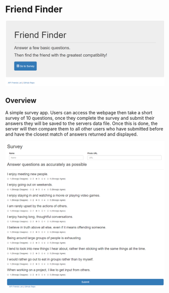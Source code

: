 # Friend Finder

![Landing Page](./app/images/landing.png)

## Overview

A simple survey app. Users can access the webpage then take a short survey of 10 questions, once they complete the survey and submit their answers they will be saved to the servers data file. Once this is done, the server will then compare them to all other users who have submitted before and have the closest match of answers returned and displayed.

![Survey Page](./app/images/survey.png)
